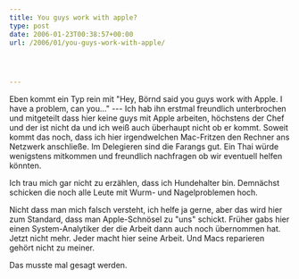 ```yaml
---
title: You guys work with apple?
type: post
date: 2006-01-23T00:38:57+00:00
url: /2006/01/you-guys-work-with-apple/




---
```

Eben kommt ein Typ rein mit "Hey, Börnd said you guys work with Apple. I have a problem, can you..." --- Ich hab ihn erstmal freundlich unterbrochen und mitgeteilt dass hier keine guys mit Apple arbeiten, höchstens der Chef und der ist nicht da und ich weiß auch überhaupt nicht ob er kommt. Soweit kommt das noch, dass ich hier irgendwelchen Mac-Fritzen den Rechner ans Netzwerk anschließe. Im Delegieren sind die Farangs gut. Ein Thai würde wenigstens mitkommen und freundlich nachfragen ob wir eventuell helfen könnten.

Ich trau mich gar nicht zu erzählen, dass ich Hundehalter bin. Demnächst schicken die noch alle Leute mit Wurm- und Nagelproblemen hoch.

Nicht dass man mich falsch versteht, ich helfe ja gerne, aber das wird hier zum Standard, dass man Apple-Schnösel zu "uns" schickt. Früher gabs hier einen System-Analytiker der die Arbeit dann auch noch übernommen hat. Jetzt nicht mehr. Jeder macht hier seine Arbeit. Und Macs reparieren gehört nicht zu meiner.

Das musste mal gesagt werden.
